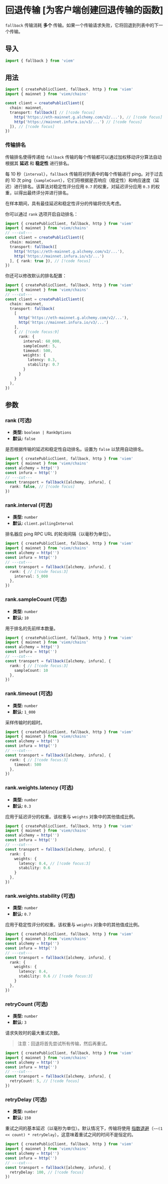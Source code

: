 # 回退传输 [为客户端创建回退传输的函数]

`fallback` 传输消耗 **多个** 传输。如果一个传输请求失败，它将回退到列表中的下一个传输。

## 导入

```ts twoslash
import { fallback } from 'viem'
```

## 用法

```ts twoslash 
import { createPublicClient, fallback, http } from 'viem'
import { mainnet } from 'viem/chains'

const client = createPublicClient({
  chain: mainnet,
  transport: fallback([ // [!code focus]
    http('https://eth-mainnet.g.alchemy.com/v2/...'), // [!code focus]
    http('https://mainnet.infura.io/v3/...') // [!code focus]
  ]), // [!code focus]
})
```

### 传输排名

传输排名使得传递给 `fallback` 传输的每个传输都可以通过加权移动评分算法自动根据其 **延迟** 和 **稳定性** 进行排名。

每 10 秒（`interval`），`fallback` 传输将对列表中的每个传输进行 ping。对于过去的 10 次 ping（`sampleCount`），它们将根据是否响应（稳定性）和响应速度（延迟）进行排名。该算法对稳定性评分应用 `0.7` 的权重，对延迟评分应用 `0.3` 的权重，以得出最终评分并进行排名。

在样本期间，具有最佳延迟和稳定性评分的传输将优先考虑。

你可以通过 `rank` 选项开启自动排名：

```ts twoslash
import { createPublicClient, fallback, http } from 'viem'
import { mainnet } from 'viem/chains'
// ---cut---
const client = createPublicClient({
  chain: mainnet,
  transport: fallback([ 
    http('https://eth-mainnet.g.alchemy.com/v2/...'), 
    http('https://mainnet.infura.io/v3/...') 
  ], { rank: true }), // [!code focus]
})
```

你还可以修改默认的排名配置：

```ts twoslash
import { createPublicClient, fallback, http } from 'viem'
import { mainnet } from 'viem/chains'
// ---cut---
const client = createPublicClient({
  chain: mainnet,
  transport: fallback(
    [
      http('https://eth-mainnet.g.alchemy.com/v2/...'), 
      http('https://mainnet.infura.io/v3/...') 
    ],
    { // [!code focus:9]
      rank: {
        interval: 60_000,
        sampleCount: 5,
        timeout: 500,
        weights: {
          latency: 0.3,
          stability: 0.7
        }
      }
    }
  ),
})
```

## 参数

### rank (可选)

- **类型:** `boolean | RankOptions`
- **默认:** `false`

是否根据传输的延迟和稳定性自动排名。设置为 `false` 以禁用自动排名。

```ts twoslash
import { createPublicClient, fallback, http } from 'viem'
import { mainnet } from 'viem/chains'
const alchemy = http('') 
const infura = http('') 
// ---cut---
const transport = fallback([alchemy, infura], {
  rank: false, // [!code focus]
})
```

### rank.interval (可选)

- **类型:** `number`
- **默认:** `client.pollingInterval`

排名器应 ping RPC URL 的轮询间隔（以毫秒为单位）。

```ts twoslash
import { createPublicClient, fallback, http } from 'viem'
import { mainnet } from 'viem/chains'
const alchemy = http('') 
const infura = http('') 
// ---cut---
const transport = fallback([alchemy, infura], {
  rank: { // [!code focus:3]
    interval: 5_000
  },
})
```

### rank.sampleCount (可选)

- **类型:** `number`
- **默认:** `10`

用于排名的先前样本数量。

```ts twoslash
import { createPublicClient, fallback, http } from 'viem'
import { mainnet } from 'viem/chains'
const alchemy = http('') 
const infura = http('') 
// ---cut---
const transport = fallback([alchemy, infura], {
  rank: { // [!code focus:3]
    sampleCount: 10
  },
})
```

### rank.timeout (可选)

- **类型:** `number`
- **默认:** `1_000`

采样传输时的超时。

```ts twoslash
import { createPublicClient, fallback, http } from 'viem'
import { mainnet } from 'viem/chains'
const alchemy = http('') 
const infura = http('') 
// ---cut---
const transport = fallback([alchemy, infura], {
  rank: { // [!code focus:3]
    timeout: 500
  },
})
```

### rank.weights.latency (可选)

- **类型:** `number`
- **默认:** `0.3`

应用于延迟评分的权重。该权重与 `weights` 对象中的其他值成比例。

```ts twoslash
import { createPublicClient, fallback, http } from 'viem'
import { mainnet } from 'viem/chains'
const alchemy = http('') 
const infura = http('') 
// ---cut---
const transport = fallback([alchemy, infura], {
  rank: {
    weights: {
      latency: 0.4, // [!code focus:3]
      stability: 0.6
    }
  },
})
```

### rank.weights.stability (可选)

- **类型:** `number`
- **默认:** `0.7`

应用于稳定性评分的权重。该权重与 `weights` 对象中的其他值成比例。

```ts twoslash
import { createPublicClient, fallback, http } from 'viem'
import { mainnet } from 'viem/chains'
const alchemy = http('') 
const infura = http('') 
// ---cut---
const transport = fallback([alchemy, infura], {
  rank: {
    weights: {
      latency: 0.4,
      stability: 0.6 // [!code focus:3]
    }
  },
})
```

### retryCount (可选)

- **类型:** `number`
- **默认:** `3`

请求失败时的最大重试次数。

> 注意：回退将首先尝试所有传输，然后再重试。

```ts twoslash
import { createPublicClient, fallback, http } from 'viem'
import { mainnet } from 'viem/chains'
const alchemy = http('') 
const infura = http('') 
// ---cut---
const transport = fallback([alchemy, infura], {
  retryCount: 5, // [!code focus]
})
```

### retryDelay (可选)

- **类型:** `number`
- **默认:** `150`

重试之间的基本延迟（以毫秒为单位）。默认情况下，传输将使用 [指数退避](https://en.wikipedia.org/wiki/Exponential_backoff)（`~~(1 << count) * retryDelay`），这意味着重试之间的时间不是恒定的。

```ts twoslash
import { createPublicClient, fallback, http } from 'viem'
import { mainnet } from 'viem/chains'
const alchemy = http('') 
const infura = http('') 
// ---cut---
const transport = fallback([alchemy, infura], {
  retryDelay: 100, // [!code focus]
})
```